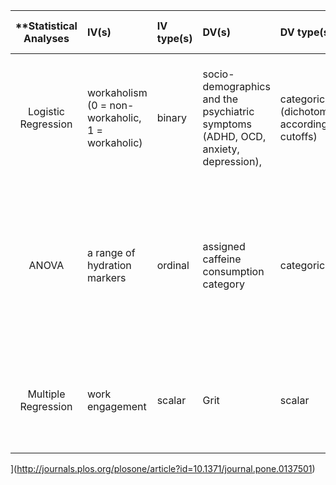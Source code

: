 | **Statistical Analyses	|  IV(s)  |  IV type(s) |  DV(s)  |  DV type(s)  |  Control Var | Control Var type  | Question to be answered | _H0_ | alpha | link to paper **| 
|:----------:|:----------|:------------|:-------------|:-------------|:------------|:------------- |:------------------|:----:|:-------:|:-------|
Logistic Regression	| workaholism (0 = non-workaholic, 1 = workaholic) | binary| socio-demographics and the psychiatric symptoms (ADHD, OCD, anxiety, depression), | categorical (dichotomized according to cutoffs)| demographic variables (age, gender, relationship status, and education). and Work-related variables (work status, position, sector, and gross income) | categorical and scalar | is there a positive association between anxiety, depression, and workaholism | that there will not be a positive association between anxiety, depression, and workaholism | 0.05 | [The Relationships between Workaholism and Symptoms of Psychiatric Disorders](http://journals.plos.org/plosone/article?id=10.1371/journal.pone.0152978) |
ANOVA	| a range of hydration markers | ordinal | assigned caffeine consumption category | categorical | exercise (none), diet (assigned), compliance(assumed total), previous coffee drinking (moderate to high)| binary| What are the effects of coffee consumption against water ingestion across a range of validated hydration assessment techniques| Hydration will be same across caffeine consumption categories as measured by various hydration metrics| 0.05 | [No Evidence of Dehydration with Moderate Daily Coffee Intake](http://journals.plos.org/plosone/article?id=10.1371/journal.pone.0084154) 
Multiple Regression	| work engagement | scalar | Grit| scalar| (model 2)age, sex, income, and education  (Model 3)  orientations to happiness, Big Five traits, and self-control as explanatory variables |Categorical and scalar (1) | Does Grit have a significant positive association with work engagement |Grit does not have a significant positive association with work engagement  |0.05 | [Grit and Work Engagement: A Cross-Sectional Study
](http://journals.plos.org/plosone/article?id=10.1371/journal.pone.0137501)





